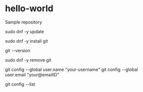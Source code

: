 # hello-world
Sample repository

sudo dnf -y update

sudo dnf -y install git

git --version

sudo dnf  -y remove git


git config --global user.name "your-username"
git config --global user.email "your@emailID"

git config --list
